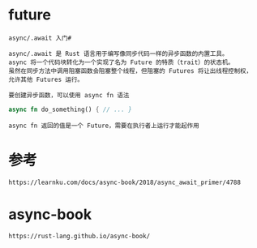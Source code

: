 # future
    async/.await 入门#

    async/.await 是 Rust 语言用于编写像同步代码一样的异步函数的内置工具。
    async 将一个代码块转化为一个实现了名为 Future 的特质（trait）的状态机。
    虽然在同步方法中调用阻塞函数会阻塞整个线程，但阻塞的 Futures 将让出线程控制权，
    允许其他 Futures 运行。
    
    要创建异步函数，可以使用 async fn 语法
```rust
async fn do_something() { // ... }
```
    async fn 返回的值是一个 Future，需要在执行者上运行才能起作用


# 参考

    https://learnku.com/docs/async-book/2018/async_await_primer/4788

# async-book

    https://rust-lang.github.io/async-book/
